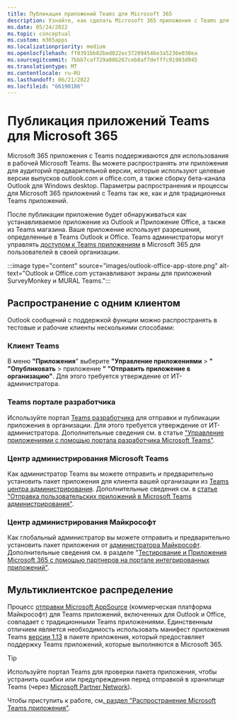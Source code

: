```yaml
---
title: Публикация приложений Teams для Microsoft 365
description: Узнайте, как сделать Microsoft 365 приложения с Teams для пользователей в Teams, Outlook и Office.
ms.date: 05/24/2022
ms.topic: conceptual
ms.custom: m365apps
ms.localizationpriority: medium
ms.openlocfilehash: ff0391bb82bed022ec372094546e3a5236e030ea
ms.sourcegitcommit: 7bbb7caf729a00b267ceb8af7defffc91903d945
ms.translationtype: MT
ms.contentlocale: ru-RU
ms.lasthandoff: 06/21/2022
ms.locfileid: "66190186"
---
```

# <a name="publish-teams-apps-for-microsoft-365"></a>Публикация приложений Teams для Microsoft 365

Microsoft 365 приложения с Teams поддерживаются для использования в рабочей Microsoft Teams. Вы можете распространять эти приложения для аудиторий предварительной версии,  которые используют целевые версии выпусков outlook.com и office.com, а также сборку бета-канала  Outlook для Windows desktop. Параметры распространения и процессы для Microsoft 365 приложений с Teams так же, как и для традиционных Teams приложений.

После публикации приложение будет обнаруживаться как устанавливаемое приложение из Outlook и Приложение Office, а также из Teams магазина. Ваше приложение использует разрешения, определенные в Teams Outlook и Office. Teams администраторы могут управлять [доступом к Teams приложениям](/MicrosoftTeams/manage-third-party-teams-apps) в Microsoft 365 для пользователей в своей организации.

:::image type="content" source="images/outlook-office-app-store.png" alt-text="Outlook и Office.com устанавливают экраны для приложений SurveyMonkey и MURAL Teams.":::

## <a name="single-tenant-distribution"></a>Распространение с одним клиентом

Outlook сообщений с поддержкой функции можно распространять в тестовые и рабочие клиенты несколькими способами:

### <a name="teams-client"></a>Клиент Teams

В меню **"Приложения**" выберите **"Управление приложениями** > **" "Опубликовать** >  приложение **" "Отправить приложение в организацию"**. Для этого требуется утверждение от ИТ-администратора.

### <a name="teams-developer-portal"></a>Teams портале разработчика

Используйте портал [Teams разработчика](https://dev.teams.microsoft.com/) для отправки и публикации приложения в организации. Для этого требуется утверждение от ИТ-администратора. Дополнительные сведения см. в статье ["Управление приложениями с помощью портала разработчика Microsoft Teams"](../concepts/build-and-test/teams-developer-portal.md).

### <a name="microsoft-teams-admin-center"></a>Центр администрирования Microsoft Teams

Как администратор Teams вы можете отправить и предварительно установить пакет приложения для клиента вашей организации из [Teams центра администрирования](https://admin.teams.microsoft.com/). Дополнительные сведения см. в [статье "Отправка пользовательских приложений в Microsoft Teams администрирования"](/MicrosoftTeams/upload-custom-apps).

### <a name="microsoft-admin-center"></a>Центр администрирования Майкрософт

Как глобальный администратор вы можете отправить и предварительно установить пакет приложения от [администратора Майкрософт](https://admin.microsoft.com/). Дополнительные сведения см. в разделе "[Тестирование и Приложения Microsoft 365 с помощью партнеров на портале интегрированных приложений"](/microsoft-365/admin/manage/test-and-deploy-microsoft-365-apps).

## <a name="multitenant-distribution"></a>Мультиклиентское распределение

Процесс [отправки Microsoft AppSource](https://appsource.microsoft.com/) (коммерческая платформа Майкрософт) для Teams приложений, включенных для Outlook и Office, совпадает с традиционными Teams приложениями. Единственным отличием является необходимость использовать манифест приложения Teams [версии 1.13](../tabs/how-to/using-teams-client-sdk.md) в пакете приложения, который предоставляет поддержку Teams приложений, которые выполняются в Microsoft 365.

> [!TIP]
> Используйте портал Teams для проверки пакета приложения[](https://dev.teams.microsoft.com/validation), чтобы устранить ошибки или предупреждения перед отправкой в хранилище Teams (через [Microsoft Partner Network](https://partner.microsoft.com/)).

Чтобы приступить к работе, см[. раздел "Распространение Microsoft Teams приложения"](../concepts/deploy-and-publish/apps-publish-overview.md).
